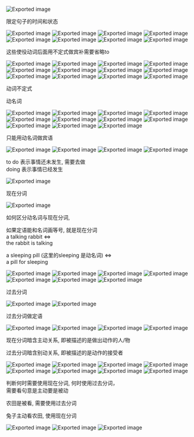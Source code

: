 

![Exported image](Exported%20image%2020250512104026-0.png)

限定句子的时间和状态

![Exported image](Exported%20image%2020250512104028-1.png) ![Exported image](Exported%20image%2020250512104033-2.png) ![Exported image](Exported%20image%2020250512104035-3.png) ![Exported image](Exported%20image%2020250512104038-4.png) ![Exported image](Exported%20image%2020250512104040-5.png) ![Exported image](Exported%20image%2020250512104042-6.png) ![Exported image](Exported%20image%2020250512104044-7.png) ![Exported image](Exported%20image%2020250512104046-8.png)

这些使役动词后面用不定式做宾补需要省略to

![Exported image](Exported%20image%2020250512104051-9.png) ![Exported image](Exported%20image%2020250512104054-10.png) ![Exported image](Exported%20image%2020250512104056-11.png) ![Exported image](Exported%20image%2020250512104058-12.png) ![Exported image](Exported%20image%2020250512104100-13.png) ![Exported image](Exported%20image%2020250512104102-14.png) ![Exported image](Exported%20image%2020250512104104-15.png) ![Exported image](Exported%20image%2020250512104109-16.png) ![Exported image](Exported%20image%2020250512104111-17.png) ![Exported image](Exported%20image%2020250512104113-18.png) ![Exported image](Exported%20image%2020250512104115-19.png) ![Exported image](Exported%20image%2020250512104116-20.png)

动词不定式

动名词

![Exported image](Exported%20image%2020250512104118-21.png) ![Exported image](Exported%20image%2020250512104120-22.png) ![Exported image](Exported%20image%2020250512104125-23.png) ![Exported image](Exported%20image%2020250512104127-24.png) ![Exported image](Exported%20image%2020250512104128-25.png) ![Exported image](Exported%20image%2020250512104131-26.png) ![Exported image](Exported%20image%2020250512104133-27.png) ![Exported image](Exported%20image%2020250512104135-28.png) ![Exported image](Exported%20image%2020250512104137-29.png) ![Exported image](Exported%20image%2020250512104141-30.png) ![Exported image](Exported%20image%2020250512104143-31.png)

只能用动名词做宾语

![Exported image](Exported%20image%2020250512104145-32.png) ![Exported image](Exported%20image%2020250512104147-33.png) ![Exported image](Exported%20image%2020250512104148-34.png) ![Exported image](Exported%20image%2020250512104150-35.png)

to do 表示事情还未发生, 需要去做  
doing 表示事情已经发生

![Exported image](Exported%20image%2020250512104153-36.png)

现在分词

![Exported image](Exported%20image%2020250512104157-37.png)

如何区分动名词与现在分词,
 
如果定语能和名词画等号, 就是现在分词  
a talking rabbit <=>  
the rabbit is talking
 
a sleeping pill (这里的sleeping 是动名词) <=>  
a pill for sleeping

![Exported image](Exported%20image%2020250512104159-38.png) ![Exported image](Exported%20image%2020250512104201-39.png) ![Exported image](Exported%20image%2020250512104202-40.png) ![Exported image](Exported%20image%2020250512104204-41.png) ![Exported image](Exported%20image%2020250512104206-42.png) ![Exported image](Exported%20image%2020250512104209-43.png) ![Exported image](Exported%20image%2020250512104213-44.png)

过去分词

![Exported image](Exported%20image%2020250512104215-45.png) ![Exported image](Exported%20image%2020250512104218-46.png)

过去分词做定语

![Exported image](Exported%20image%2020250512104219-47.png) ![Exported image](Exported%20image%2020250512104221-48.png) ![Exported image](Exported%20image%2020250512104223-49.png) ![Exported image](Exported%20image%2020250512104225-50.png)

现在分词暗含主动关系, 即被描述的是做出动作的人/物

过去分词暗含别动关系, 即被描述的是动作的接受者

![Exported image](Exported%20image%2020250512104230-51.png) ![Exported image](Exported%20image%2020250512104232-52.png) ![Exported image](Exported%20image%2020250512104233-53.png) ![Exported image](Exported%20image%2020250512104235-54.png) ![Exported image](Exported%20image%2020250512104237-55.png) ![Exported image](Exported%20image%2020250512104239-56.png) ![Exported image](Exported%20image%2020250512104241-57.png) ![Exported image](Exported%20image%2020250512104247-58.png)

判断何时需要使用现在分词, 何时使用过去分词，  
需要看句意是主动要是被动

农田是被看, 需要使用过去分词

兔子主动看农田, 使用现在分词

![Exported image](Exported%20image%2020250512104249-59.png) ![Exported image](Exported%20image%2020250512104251-60.png) ![Exported image](Exported%20image%2020250512104252-61.png)